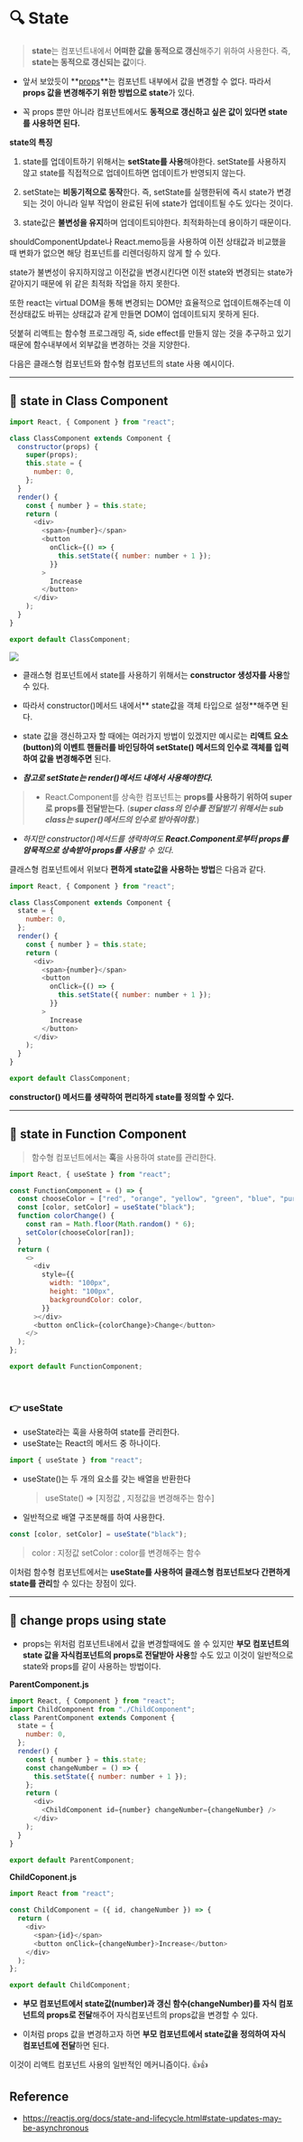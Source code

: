 # 🔍 State

> **state**는 컴포넌트내에서 **어떠한 값을 동적으로 갱신**해주기 위하여 사용한다.
> 즉, **state는 동적으로 갱신되는 값**이다.

- 앞서 보았듯이 **[props](https://velog.io/@kcj_dev96/props-state)**는 컴포넌트 내부에서 값을 변경할 수 없다.
  따라서 **props 값을 변경해주기 위한 방법으로 state**가 있다.

- 꼭 props 뿐만 아니라 컴포넌트에서도 **동적으로 갱신하고 싶은 값이 있다면 state를 사용하면 된다.**

**state의 특징**

1. state를 업데이트하기 위해서는 **setState를 사용**해야한다.
   setState를 사용하지 않고 state를 직접적으로 업데이트하면 업데이트가 반영되지 않는다.

2. setState는 **비동기적으로 동작**한다.
   즉, setState를 실행한뒤에 즉시 state가 변경되는 것이 아니라 일부 작업이 완료된 뒤에 state가 업데이트될 수도 있다는 것이다.

3. state값은 **불변성을 유지**하며 업데이트되야한다.
   최적화하는데 용이하기 때문이다.

shouldComponentUpdate나 React.memo등을 사용하여 이전 상태값과 비교했을 때 변화가 없으면 해당 컴포넌트를 리렌더링하지 않게 할 수 있다.

state가 불변성이 유지하지않고 이전값을 변경시킨다면 이전 state와 변경되는 state가 같아지기 때문에 위 같은 최적화 작업을 하지 못한다.

또한 react는 virtual DOM을 통해 변경되는 DOM만 효율적으로 업데이트해주는데 이전상태값도 바뀌는 상태값과 같게 만들면 DOM이 업데이트되지 못하게 된다.

덧붙혀 리액트는 함수형 프로그래밍 즉, side effect를 만들지 않는 것을 추구하고 있기 때문에 함수내부에서 외부값을 변경하는 것을 지양한다.

다음은 클래스형 컴포넌트와 함수형 컴포넌트의 state 사용 예시이다.

---

## 🧩 state in Class Component

```js
import React, { Component } from "react";

class ClassComponent extends Component {
  constructor(props) {
    super(props);
    this.state = {
      number: 0,
    };
  }
  render() {
    const { number } = this.state;
    return (
      <div>
        <span>{number}</span>
        <button
          onClick={() => {
            this.setState({ number: number + 1 });
          }}
        >
          Increase
        </button>
      </div>
    );
  }
}

export default ClassComponent;
```

![](https://images.velog.io/images/kcj_dev96/post/c09ecccb-2a01-469d-8f5a-e01d45489117/ButtonIncrease.png)

- 클래스형 컴포넌트에서 state를 사용하기 위해서는 **constructor 생성자를 사용**할 수 있다.

- 따라서 constructor()메서드 내에서** state값을 객체 타입으로 설정**해주면 된다.

- state 값을 갱신하고자 할 때에는 여러가지 방법이 있겠지만 예시로는
  **리액트 요소(button)의 이벤트 핸들러를 바인딩하여 setState() 메서드의 인수로 객체를 입력하여 값을 변경해주면** 된다.

- _**참고로 setState는 render()메서드 내에서 사용해야한다.**_

> - React.Component를 상속한 컴포넌트는 **props를 사용하기 위하여 super로 props를 전달받는다.**
>   (_**super class의 인수를 전달받기 위해서는 sub class는 super()메서드의 인수로 받아줘야함.**_)

- _하지만 constructor()메서드를 생략하여도 **React.Component로부터 props를 암묵적으로 상속받아 props를 사용**할 수 있다._

클래스형 컴포넌트에서 위보다 **편하게 state값을 사용하는 방법**은 다음과 같다.

```js
import React, { Component } from "react";

class ClassComponent extends Component {
  state = {
    number: 0,
  };
  render() {
    const { number } = this.state;
    return (
      <div>
        <span>{number}</span>
        <button
          onClick={() => {
            this.setState({ number: number + 1 });
          }}
        >
          Increase
        </button>
      </div>
    );
  }
}

export default ClassComponent;
```

**constructor() 메서드를 생략하여 편리하게 state를 정의할 수 있다.**

---

## 🧩 state in Function Component

> 함수형 컴포넌트에서는 **훅**을 사용하여 state를 관리한다.

```js
import React, { useState } from "react";

const FunctionComponent = () => {
  const chooseColor = ["red", "orange", "yellow", "green", "blue", "purple"];
  const [color, setColor] = useState("black");
  function colorChange() {
    const ran = Math.floor(Math.random() * 6);
    setColor(chooseColor[ran]);
  }
  return (
    <>
      <div
        style={{
          width: "100px",
          height: "100px",
          backgroundColor: color,
        }}
      ></div>
      <button onClick={colorChange}>Change</button>
    </>
  );
};

export default FunctionComponent;
```

<br/>

### 👉 useState

- useState라는 훅을 사용하여 state를 관리한다.
- useState는 React의 메서드 중 하나이다.

```js
import { useState } from "react";
```

- useState()는 두 개의 요소를 갖는 배열을 반환한다
  > useState() => [지정값 , 지정값을 변경해주는 함수]
- 일반적으로 배열 구조분해를 하여 사용한다.

```js
const [color, setColor] = useState("black");
```

> color : 지정값
> setColor : color를 변경해주는 함수

이처럼 함수형 컴포넌트에서는 **useState를 사용하여 클래스형 컴포넌트보다 간편하게 state를 관리**할 수 있다는 장점이 있다.

---

## 🔑 change props using state

- props는 위처럼 컴포넌트내에서 값을 변경할때에도 쓸 수 있지만
  **부모 컴포넌트의 state 값을 자식컴포넌트의 props로 전달받아 사용**할 수도 있고 이것이 일반적으로 state와 props를 같이 사용하는 방법이다.

**ParentComponent.js**

```js
import React, { Component } from "react";
import ChildComponent from "./ChildComponent";
class ParentComponent extends Component {
  state = {
    number: 0,
  };
  render() {
    const { number } = this.state;
    const changeNumber = () => {
      this.setState({ number: number + 1 });
    };
    return (
      <div>
        <ChildComponent id={number} changeNumber={changeNumber} />
      </div>
    );
  }
}

export default ParentComponent;
```

**ChildCoponent.js**

```js
import React from "react";

const ChildComponent = ({ id, changeNumber }) => {
  return (
    <div>
      <span>{id}</span>
      <button onClick={changeNumber}>Increase</button>
    </div>
  );
};

export default ChildComponent;
```

- **부모 컴포넌트에서 state값(number)과 갱신 함수(changeNumber)를 자식 컴포넌트의 props로 전달**해주어 자식컴포넌트의 props값을 변경할 수 있다.

- 이처럼 props 값을 변경하고자 하면 **부모 컴포넌트에서 state값을 정의하여 자식 컴포넌트에 전달**하면 된다.

이것이 리액트 컴포넌트 사용의 일반적인 메커니즘이다.
👍👍

## Reference

- https://reactjs.org/docs/state-and-lifecycle.html#state-updates-may-be-asynchronous
